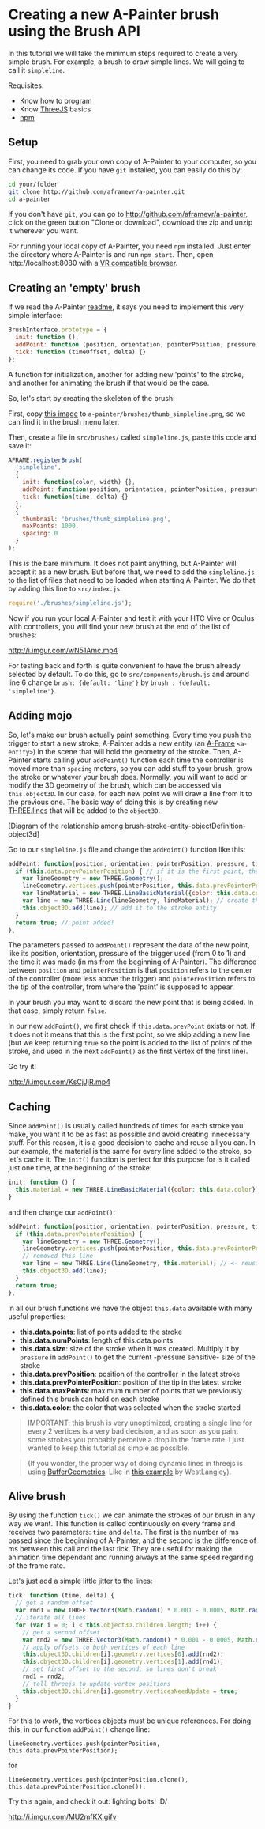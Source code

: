 # Creating a new A-Painter brush using the Brush API

In this tutorial we will take the minimum steps required to create a very simple brush. For example, a brush to draw simple lines. We will going to call it `simpleline`.

Requisites:

- Know how to program
- Know [ThreeJS](http://threejs.org????) basics
- [npm](http://????)


## Setup

First, you need to grab your own copy of A-Painter to your computer, so you can change its code. If you have `git` installed, you can easily do this by:

```bash
cd your/folder
git clone http://github.com/aframevr/a-painter.git
cd a-painter
```

If you don't have `git`, you can go to http://github.com/aframevr/a-painter, click on the green button "Clone or download", download the zip and unzip it wherever you want.

For running your local copy of A-Painter, you need `npm` installed. Just enter the directory where A-Painter is and run `npm start`. Then, open http://localhost:8080 with a [VR compatible browser](http://????).


## Creating an 'empty' brush


If we read the A-Painter [readme](https://github.com/aframevr/a-painter#a-painter), it says you need to implement this very simple interface:

```javascript
BrushInterface.prototype = {
  init: function (),
  addPoint: function (position, orientation, pointerPosition, pressure, timestamp) {},
  tick: function (timeOffset, delta) {}
};
```

A function for initialization, another for adding new 'points' to the stroke, and another for animating the brush if that would be the case.

So, let's start by creating the skeleton of the brush:

First, copy [this image](http://i.imgur.com/FBkLJdX.png) to `a-painter/brushes/thumb_simpleline.png`, so we can find it in the brush menu later.

Then, create a file in `src/brushes/` called `simpleline.js`, paste this code and save it:

```javascript
AFRAME.registerBrush(
  'simpleline', 
  {
    init: function(color, width) {},
    addPoint: function(position, orientation, pointerPosition, pressure, timestamp) { return true; },
    tick: function(time, delta) {}
  }, 
  {
    thumbnail: 'brushes/thumb_simpleline.png',
    maxPoints: 1000,
    spacing: 0
  }
);
```

This is the bare minimum. It does not paint anything, but A-Painter will accept it as a new brush. But before that, we need to add the `simpleline.js` to the list of files that need to be loaded when starting A-Painter. We do that by adding this line to `src/index.js`:

```javascript
require('./brushes/simpleline.js');
```

Now if you run your local A-Painter and test it with your HTC Vive or Oculus with controllers, you will find your new brush at the end of the list of brushes:

http://i.imgur.com/wN51Amc.mp4


For testing back and forth is quite convenient to have the brush already selected by default. To do this, go to
`src/components/brush.js` and around line 6 change `brush: {default: 'line'}` by `brush : {default: 'simpleline'}`.


## Adding mojo

So, let's make our brush actually paint something. Every time you push the trigger to start a new stroke, A-Painter adds a new entity (an [A-Frame](http://aframe.io) `<a-entity>`) in the scene that will hold the geometry of the stroke. Then, A-Painter starts calling your `addPoint()` function each time the controller is moved more than `spacing` meters, so you can add stuff to your brush, grow the stroke or whatever your brush does. Normally, you will want to add or modify the 3D geometry of the brush, which can be accessed via `this.object3D`. In our case, for each new point we will draw a line from it to the previous one. The basic way of doing this is by creating new [THREE.lines](????) that will be added to the `object3D`.

[Diagram of the relationship among brush-stroke-entity-objectDefinition-object3d]



Go to our `simpleline.js` file and change the `addPoint()` function like this:


```javascript
addPoint: function(position, orientation, pointerPosition, pressure, timestamp) { 
  if (this.data.prevPointerPosition) { // if it is the first point, there's no line to paint
    var lineGeometry = new THREE.Geometry();
    lineGeometry.vertices.push(pointerPosition, this.data.prevPointerPosition); // line from current position to the previous one
    var lineMaterial = new THREE.LineBasicMaterial({color: this.data.color}); // create a material for the line with the current color selected
    var line = new THREE.Line(lineGeometry, lineMaterial); // create the line mesh 
    this.object3D.add(line); // add it to the stroke entity
  }
  return true; // point added!
},
```

The parameters passed to `addPoint()` represent the data of the new point, like its position, orientation, pressure of the trigger used (from 0 to 1) and the time it was made (in ms from the beginning of A-Painter). The difference between `position` and `pointerPosition` is that `position` refers to the center of the controller (more less above the trigger) and `pointerPosition` refers to the tip of the controller, from where the 'paint' is supposed to appear.

In your brush you may want to discard the new point that is being added. In that case, simply return `false`.

In our new `addPoint()`, we first check if `this.data.prevPoint` exists or not. If it does not it means that this is the first point, so we skip adding a new line (but we keep returning `true` so the point is added to the list of points of the stroke, and used in the next `addPoint()` as the first vertex of the first line).

Go try it!

http://i.imgur.com/KsCjJjR.mp4

## Caching

Since `addPoint()` is usually called hundreds of times for each stroke you make, you want it to be as fast as possible and avoid creating innecessary stuff. For this reason, it is a good decision to cache and reuse all you can. In our example, the material is the same for every line added to the stroke, so let's cache it. The `init()` function is perfect for this purpose for is it called just one time, at the beginning of the stroke:

```javascript
init: function () {
  this.material = new THREE.LineBasicMaterial({color: this.data.color});
}
```

and then change our `addPoint()`:

```javascript
addPoint: function(position, orientation, pointerPosition, pressure, timestamp) { 
  if (this.data.prevPointerPosition) {
    var lineGeometry = new THREE.Geometry();
    lineGeometry.vertices.push(pointerPosition, this.data.prevPointerPosition);
    // removed this line
    var line = new THREE.Line(lineGeometry, this.material); // <- reusing the material
    this.object3D.add(line);
  }
  return true; 
},
```

in all our brush functions we have the object `this.data` available with many useful properties:

- **this.data.points**: list of points added to the stroke
- **this.data.numPoints**:  length of this.data.points
- **this.data.size**:  size of the stroke when it was created. Multiply it by `pressure` in `addPoint()` to get the current -pressure sensitive- size of the stroke
- **this.data.prevPosition**:  position of the controller in the latest stroke
- **this.data.prevPointerPosition**:  position of the tip in the latest stroke
- **this.data.maxPoints**:  maximum number of points that we previously defined this brush can hold on each stroke
- **this.data.color**:  the color that was selected when the stroke started


> IMPORTANT: this brush is very unoptimized, creating a single line for every 2 vertices is a very bad decision, and as soon as you paint some strokes you probably perceive a drop in the frame rate. I just wanted to keep this tutorial as simple as possible.

> (If you wonder, the proper way of doing dynamic lines in threejs is using [BufferGeometries](https://threejs.org/docs/?q=buffer#Reference/Core/BufferGeometry). Like in [this example](http://jsfiddle.net/w67tzfhx/) by WestLangley).


## Alive brush

By using the function `tick()` we can animate the strokes of our brush in any way we want. This function is called continuously on every frame and receives two parameters: `time` and `delta`. The first is the number of ms passed since the beginning of A-Painter, and the second is the difference of ms between this call and the last tick. They are useful for making the animation time dependant and running always at the same speed regarding of the frame rate.

Let's just add a simple little jitter to the lines:

```javascript
tick: function (time, delta) {
  // get a random offset
  var rnd1 = new THREE.Vector3(Math.random() * 0.001 - 0.0005, Math.random() * 0.001 - 0.0005, Math.random() * 0.001 - 0.0005);
  // iterate all lines
  for (var i = 0; i < this.object3D.children.length; i++) {
    // get a second offset
    var rnd2 = new THREE.Vector3(Math.random() * 0.001 - 0.0005, Math.random() * 0.001 - 0.0005, Math.random() * 0.001 - 0.0005);
    // apply offsets to both vertices of each line
    this.object3D.children[i].geometry.vertices[0].add(rnd2);
    this.object3D.children[i].geometry.vertices[1].add(rnd1);
    // set first offset to the second, so lines don't break
    rnd1 = rnd2;
    // tell threejs to update vertex positions
    this.object3D.children[i].geometry.verticesNeedUpdate = true;
  }
}
```

For this to work, the vertices objects must be unique references. For doing this, in our function `addPoint()` change line:

`lineGeometry.vertices.push(pointerPosition, this.data.prevPointerPosition);`

for 

`lineGeometry.vertices.push(pointerPosition.clone(), this.data.prevPointerPosition.clone());`

Try this again, and check it out: lighting bolts! \:D/

http://i.imgur.com/MU2mfKX.gifv


